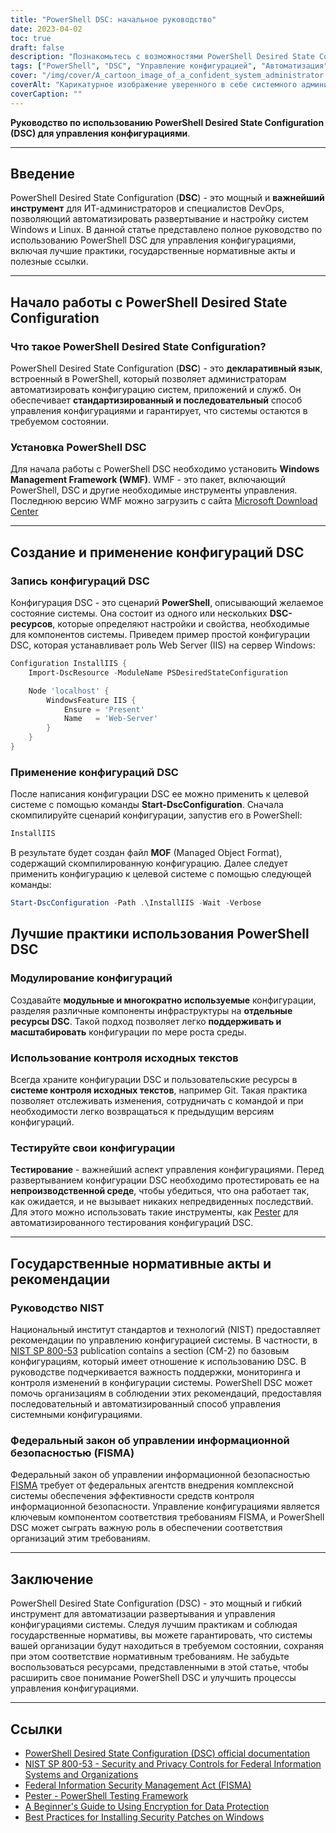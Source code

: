 ```yaml
---
title: "PowerShell DSC: начальное руководство"
date: 2023-04-02
toc: true
draft: false
description: "Познакомьтесь с возможностями PowerShell Desired State Configuration (DSC) для автоматизации и управления конфигурациями системы в целях обеспечения безопасности и соответствия требованиям среды."
tags: ["PowerShell", "DSC", "Управление конфигурацией", "Автоматизация", "Windows", "Системное администрирование", "Лучшие практики", "Соответствие требованиям", "Безопасность", "Инфраструктура", "DevOps", "Конфигурация сервера", "Тестирование", "Git", "Контроль источников", "Государственное регулирование", "NIST", "CIS", "Дрейф конфигурации", "Пользовательские ресурсы"]
cover: "/img/cover/A_cartoon_image_of_a_confident_system_administrator.png"
coverAlt: "Карикатурное изображение уверенного в себе системного администратора в плаще супергероя, стоящего возле хорошо организованной серверной стойки и держащего в одной руке DSC-скрипт PowerShell, а в другой - щит с логотипом Windows, защищающий серверы от дрейфа конфигурации и угроз безопасности."
coverCaption: ""
---
```


**Руководство по использованию PowerShell Desired State Configuration (DSC) для управления конфигурациями**.

______

## Введение

PowerShell Desired State Configuration (**DSC**) - это мощный и **важнейший инструмент** для ИТ-администраторов и специалистов DevOps, позволяющий автоматизировать развертывание и настройку систем Windows и Linux. В данной статье представлено полное руководство по использованию PowerShell DSC для управления конфигурациями, включая лучшие практики, государственные нормативные акты и полезные ссылки.

______

## Начало работы с PowerShell Desired State Configuration

### Что такое PowerShell Desired State Configuration?

PowerShell Desired State Configuration (**DSC**) - это **декларативный язык**, встроенный в PowerShell, который позволяет администраторам автоматизировать конфигурацию систем, приложений и служб. Он обеспечивает **стандартизированный и последовательный** способ управления конфигурациями и гарантирует, что системы остаются в требуемом состоянии.

### Установка PowerShell DSC

Для начала работы с PowerShell DSC необходимо установить **Windows Management Framework (WMF)**. WMF - это пакет, включающий PowerShell, DSC и другие необходимые инструменты управления. Последнюю версию WMF можно загрузить с сайта [Microsoft Download Center](https://www.microsoft.com/en-us/download/details.aspx?id=54616)

______

## Создание и применение конфигураций DSC

### Запись конфигураций DSC

Конфигурация DSC - это сценарий **PowerShell**, описывающий желаемое состояние системы. Она состоит из одного или нескольких **DSC-ресурсов**, которые определяют настройки и свойства, необходимые для компонентов системы. Приведем пример простой конфигурации DSC, которая устанавливает роль Web Server (IIS) на сервер Windows:

```powershell
Configuration InstallIIS {
    Import-DscResource -ModuleName PSDesiredStateConfiguration

    Node 'localhost' {
        WindowsFeature IIS {
            Ensure = 'Present'
            Name   = 'Web-Server'
        }
    }
}
```
### Применение конфигураций DSC
После написания конфигурации DSC ее можно применить к целевой системе с помощью команды **Start-DscConfiguration**. Сначала скомпилируйте сценарий конфигурации, запустив его в PowerShell:

```powershell
InstallIIS
```

В результате будет создан файл **MOF** (Managed Object Format), содержащий скомпилированную конфигурацию. Далее следует применить конфигурацию к целевой системе с помощью следующей команды:

```powershell
Start-DscConfiguration -Path .\InstallIIS -Wait -Verbose
```

## Лучшие практики использования PowerShell DSC

### Модулирование конфигураций

Создавайте **модульные и многократно используемые** конфигурации, разделяя различные компоненты инфраструктуры на **отдельные ресурсы DSC**. Такой подход позволяет легко **поддерживать и масштабировать** конфигурации по мере роста среды.

### Использование контроля исходных текстов

Всегда храните конфигурации DSC и пользовательские ресурсы в **системе контроля исходных текстов**, например Git. Такая практика позволяет отслеживать изменения, сотрудничать с командой и при необходимости легко возвращаться к предыдущим версиям конфигураций.

### Тестируйте свои конфигурации

**Тестирование** - важнейший аспект управления конфигурациями. Перед развертыванием конфигурации DSC необходимо протестировать ее на **непроизводственной среде**, чтобы убедиться, что она работает так, как ожидается, и не вызывает никаких непредвиденных последствий. Для этого можно использовать такие инструменты, как [Pester](https://github.com/pester/Pester) для автоматизированного тестирования конфигураций DSC.

______

## Государственные нормативные акты и рекомендации

### Руководство NIST

Национальный институт стандартов и технологий (NIST) предоставляет рекомендации по управлению конфигурацией системы. В частности, в [NIST SP 800-53](https://nvlpubs.nist.gov/nistpubs/SpecialPublications/NIST.SP.800-53r5.pdf) publication contains a section (CM-2) по базовым конфигурациям, который имеет отношение к использованию DSC. В руководстве подчеркивается важность поддержки, мониторинга и контроля изменений в конфигурации системы. PowerShell DSC может помочь организациям в соблюдении этих рекомендаций, предоставляя последовательный и автоматизированный способ управления системными конфигурациями.

### Федеральный закон об управлении информационной безопасностью (FISMA)

Федеральный закон об управлении информационной безопасностью [FISMA](https://www.dhs.gov/cisa/federal-information-security-modernization-act) требует от федеральных агентств внедрения комплексной системы обеспечения эффективности средств контроля информационной безопасности. Управление конфигурациями является ключевым компонентом соответствия требованиям FISMA, и PowerShell DSC может сыграть важную роль в обеспечении соответствия организаций этим требованиям.
______

## Заключение

PowerShell Desired State Configuration (DSC) - это мощный и гибкий инструмент для автоматизации развертывания и управления конфигурациями системы. Следуя лучшим практикам и соблюдая государственные нормативы, вы можете гарантировать, что системы вашей организации будут находиться в требуемом состоянии, сохраняя при этом соответствие нормативным требованиям. Не забудьте воспользоваться ресурсами, представленными в этой статье, чтобы расширить свое понимание PowerShell DSC и улучшить процессы управления конфигурациями.
______

## Ссылки

- [PowerShell Desired State Configuration (DSC) official documentation](https://learn.microsoft.com/en-us/powershell/dsc/getting-started/wingettingstarted?view=dsc-1.1)
- [NIST SP 800-53 - Security and Privacy Controls for Federal Information Systems and Organizations](https://nvlpubs.nist.gov/nistpubs/SpecialPublications/NIST.SP.800-53r5.pdf)
- [Federal Information Security Management Act (FISMA)](https://www.dhs.gov/cisa/federal-information-security-modernization-act)
- [Pester - PowerShell Testing Framework](https://github.com/pester/Pester)
- [A Beginner's Guide to Using Encryption for Data Protection](https://simeononsecurity.ch/articles/a-beginners-guide-to-using-encryption-for-data-protection/)
- [Best Practices for Installing Security Patches on Windows](https://simeononsecurity.ch/articles/best-practices-for-installing-security-patches-on-windows/)





